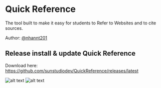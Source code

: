 # Quick Reference
The tool built to make it easy for students to Refer to Websites and to cite sources.

Author: [@nhannt201](https://github.com/nhannt201/)

## Release install & update Quick Reference
  Download here: https://github.com/sunstudiodev/QuickReference/releases/latest
  
![alt text](https://i.imgur.com/swBVBuM.png)
![alt text](https://i.imgur.com/mtOIMPS.png)

